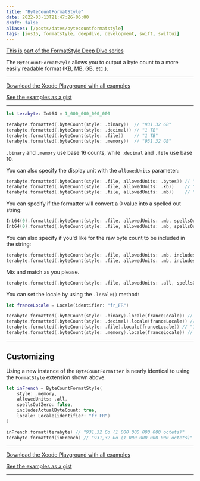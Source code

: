 ```yaml
---
title: "ByteCountFormatStyle"
date: 2022-03-13T21:47:26-06:00
draft: false
aliases: [/posts/dates/bytecountformatstyle]
tags: [ios15, formatstyle, deepdive, development, swift, swiftui]
---
```


[This is part of the FormatStyle Deep Dive series](/posts/formatstyle-deep-dive)

The `ByteCountFormatStyle` allows you to output a byte count to a more easily readable format (KB, MB, GB, etc.).

<hr>

[Download the Xcode Playground with all examples](https://github.com/brettohland/FormatStylesDeepDive/)

[See the examples as a gist](https://gist.github.com/brettohland/ac2fbd1446bc7bb64da491587b010e3c)

<hr>

```Swift
let terabyte: Int64 = 1_000_000_000_000

terabyte.formatted(.byteCount(style: .binary))  // "931.32 GB"
terabyte.formatted(.byteCount(style: .decimal)) // "1 TB"
terabyte.formatted(.byteCount(style: .file))    // "1 TB"
terabyte.formatted(.byteCount(style: .memory))  // "931.32 GB"
```

`.binary` and `.memory` use base 16 counts, while `.decimal` and `.file` use base 10.

You can also specify the display unit with the `allowedUnits` parameter:

```Swift
terabyte.formatted(.byteCount(style: .file, allowedUnits: .bytes)) // "1,000,000,000,000 bytes"
terabyte.formatted(.byteCount(style: .file, allowedUnits: .kb))    // "1,000,000,000 kB"
terabyte.formatted(.byteCount(style: .file, allowedUnits: .mb))    // "1,000,000 MB"
```

You can specify if the formatter will convert a 0 value into a spelled out string:

```Swift
Int64(0).formatted(.byteCount(style: .file, allowedUnits: .mb, spellsOutZero: true))   // "Zero bytes"
Int64(0).formatted(.byteCount(style: .file, allowedUnits: .mb, spellsOutZero: false))  // "0 MB"
```

You can also specify if you'd like for the raw byte count to be included in the string:

```Swift
terabyte.formatted(.byteCount(style: .file, allowedUnits: .mb, includesActualByteCount: true))  // "1,000,000 MB (1,000,000,000,000 bytes)"
terabyte.formatted(.byteCount(style: .file, allowedUnits: .mb, includesActualByteCount: false)) // "1,000,000 MB"
```

Mix and match as you please.

```Swift
terabyte.formatted(.byteCount(style: .file, allowedUnits: .all, spellsOutZero: true, includesActualByteCount: true)) // "1 TB (1,000,000,000,000 bytes)"
```

You can set the locale by using the `.locale()` method:

```Swift
let franceLocale = Locale(identifier: "fr_FR")

terabyte.formatted(.byteCount(style: .binary).locale(franceLocale)) // "931,32 Go"
terabyte.formatted(.byteCount(style: .decimal).locale(franceLocale)) // "1To"
terabyte.formatted(.byteCount(style: .file).locale(franceLocale)) // "1To"
terabyte.formatted(.byteCount(style: .memory).locale(franceLocale)) // "931,32 Go"
```

<hr>

## Customizing

Using a new instance of the `ByteCountFormatter` is nearly identical to using the `FormatStyle` extension shown above. 

```Swift
let inFrench = ByteCountFormatStyle(
    style: .memory,
    allowedUnits: .all,
    spellsOutZero: false,
    includesActualByteCount: true,
    locale: Locale(identifier: "fr_FR")
)

inFrench.format(terabyte) // "931,32 Go (1 000 000 000 000 octets)"
terabyte.formatted(inFrench) // "931,32 Go (1 000 000 000 000 octets)"
```
<hr>

[Download the Xcode Playground with all examples](https://github.com/brettohland/FormatStylesDeepDive/)

[See the examples as a gist](https://gist.github.com/brettohland/ac2fbd1446bc7bb64da491587b010e3c)

<hr>